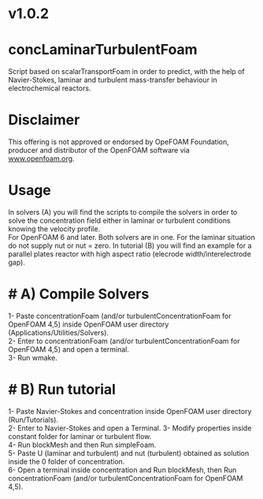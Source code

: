 # v1.0.2
# concLaminarTurbulentFoam
Script based on scalarTransportFoam in order to predict, with the help of Navier-Stokes, laminar and turbulent mass-transfer behaviour in electrochemical reactors.

# Disclaimer
This offering is not approved or endorsed by OpeFOAM Foundation, producer and distributor of the OpenFOAM software via www.openfoam.org.

# Usage
In solvers (A) you will find the scripts to compile the solvers in order to solve the concentration field either in laminar or turbulent conditions knowing the velocity profile.  
For OpenFOAM 6 and later. Both solvers are in one. For the laminar situation do not supply nut or nut = zero.
In tutorial (B) you will find an example for a parallel plates reactor with high aspect ratio (elecrode width/interelectrode gap).

# #  A) Compile Solvers
1- Paste concentrationFoam (and/or turbulentConcentrationFoam for OpenFOAM 4,5) inside OpenFOAM user directory (Applications/Utilities/Solvers).  
2- Enter to concentrationFoam (and/or turbulentConcentrationFoam for OpenFOAM 4,5) and open a terminal.  
3- Run wmake.

# #  B) Run tutorial
1- Paste Navier-Stokes and concentration inside OpenFOAM user directory (Run/Tutorials).  
2- Enter to Navier-Stokes and open a Terminal.
3- Modify properties inside constant folder for laminar or turbulent flow.    
4- Run blockMesh and then Run simpleFoam.  
5- Paste U (laminar and turbulent) and nut (turbulent) obtained as solution inside the 0 folder of concentration.  
6- Open a terminal inside concentration and Run blockMesh, then Run concentrationFoam (and/or turbulentConcentrationFoam for OpenFOAM 4,5).
